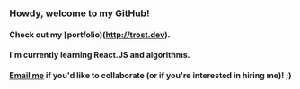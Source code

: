 ### Howdy, welcome to my GitHub! 

#### Check out my [portfolio)(http://trost.dev).

#### I'm currently learning React.JS and algorithms.
#### [Email me](mailto:conrad@trost.dev?subject=[GitHub]) if you'd like to collaborate (or if you're interested in hiring me)! ;)

<!--
**retro1967/retro1967** is a ✨ _special_ ✨ repository because its `README.md` (this file) appears on your GitHub profile.

Here are some ideas to get you started:

- 🔭 I’m currently working on ...
- 🌱 I’m currently learning ...
- 👯 I’m looking to collaborate on ...
- 🤔 I’m looking for help with ...
- 💬 Ask me about ...
- 📫 How to reach me: ...
- 😄 Pronouns: ...
- ⚡ Fun fact: ...
-->
